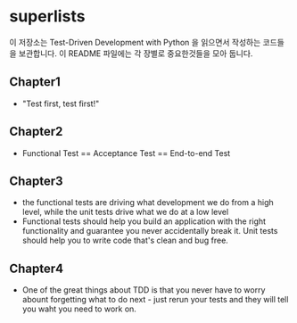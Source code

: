 # superlists

이 저장소는 Test-Driven Development with Python 을 읽으면서 작성하는 코드들을 보관합니다. 
이 README 파일에는 각 장별로 중요한것들을 모아 둡니다. 

## Chapter1

- "Test first, test first!" 

## Chapter2

- Functional Test == Acceptance Test == End-to-end Test

## Chapter3

- the functional tests are driving what development we do from a high level, while the unit tests drive what we do at a low level
- Functional tests should help you build an application with the right functionality and guarantee you never accidentally break it. Unit tests should help you to write code that's clean and bug free.

## Chapter4

- One of the great things about TDD is that you never have to worry abount forgetting what to do next - just rerun your tests and they will tell you waht you need to work on.
